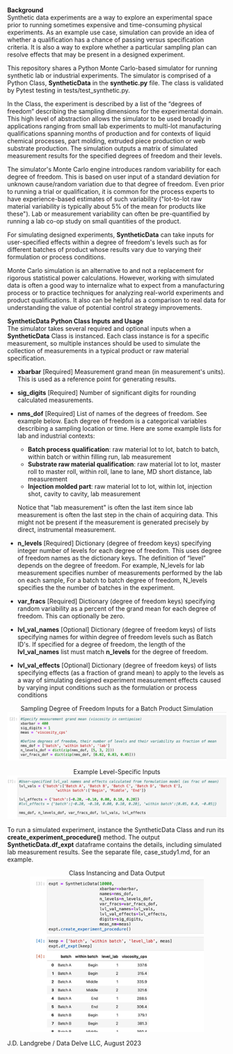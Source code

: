 **Background**</br>
Synthetic data experiments are a way to explore an experimental space prior to running sometimes expensive and time-consuming physical experiments. As an example use case, simulation can provide an idea of whether a qualification has a chance of passing versus specification criteria. It is also a way to explore whether a particular sampling plan can resolve effects that may be present in a designed experiment.

This repository shares a Python Monte Carlo-based simulator for running synthetic lab or industrial experiments. The simulator is comprised of a Python Class, **SyntheticData** in the **synthetic.py** file. The class is validated by Pytest testing in tests/test_synthetic.py. 

In the Class, the experiment is described by a list of the “degrees of freedom“ describing the sampling dimensions for the experimental domain. This high level of abstraction allows the simulator to be used broadly in applications ranging from small lab experiments to multi-lot manufacturing qualifications spanning months of production and for contexts of liquid chemical processes, part molding, extruded piece production or web substrate production. The simulation outputs a matrix of simulated measurement results for the specified degrees of freedom and their levels.

The simulator's Monte Carlo engine introduces random variability for each degree of freedom. This is based on user input of a standard deviation for unknown cause/random variation due to that degree of freedom. Even prior to running a trial or qualification, it is common for the process experts to have experience-based estimates of such variability ("lot-to-lot raw material variability is typically about 5% of the mean for products like these"). Lab or measurement variability can often be pre-quantified by running a lab co-op study on small quantities of the product.

For simulating designed experiments, **SyntheticData** can take inputs for user-specified effects within a degree of freedom's levels such as for different batches of product whose results vary due to varying their formulation or process conditions. 

Monte Carlo simulation is an alternative to and not a replacement for rigorous statistical power calculations. However, working with simulated data is often a good way to internalize what to expect from a manufacturing process or to practice techniques for analyzing real-world experiments and product qualifications. It also can be helpful as a comparison to real data for understanding the value of potential control strategy improvements.

**SyntheticData Python Class Inputs and Usage**</br>
The simulator takes several required and optional inputs when a **SyntheticData** Class is instanced. Each class instance is for a specific measurement, so multiple instances should be used to simulate the collection of measurements in a typical product or raw material specification.
* **xbarbar** [Required] Measurement grand mean (in measurement's units). This is used as a reference point for generating results.  
* **sig_digits** [Required] Number of significant digits for rounding calculated measurements.
* **nms_dof** [Required] List of names of the degrees of freedom. See example below. Each degree of freedom is a categorical variables describing a sampling location or time. Here are some example lists for lab and industrial contexts:
  * **Batch process qualification**: raw material lot to lot, batch to batch, within batch or within filling run, lab measurement 
  * **Substrate raw material qualification**: raw material lot to lot, master roll to master roll, within roll, lane to lane, MD short distance, lab measurement
  * **Injection molded part**: raw material lot to lot, within lot, injection shot, cavity to cavity, lab measurement 

  Notice that "lab measurement" is often the last item since lab measurement is often the last step in the chain of acquiring data. This might not be present if the measurement is generated precisely by direct, instrumental measurement.

* **n_levels** [Required] Dictionary (degree of freedom keys) specifying integer number of levels for each degree of freedom. This uses  degree of freedom names as the dictionary keys. The definition of “level” depends on the degree of freedom. For example, N_levels for lab measurement specifies number of measurements performed by the lab on each sample,  For a batch to batch degree of freedom, N_levels specifies the the number of batches in the experiment.
* **var_fracs** [Required] Dictionary (degree of freedom keys) specifying random variability as a percent of the grand mean for each degree of freedom. This can optionally be zero.
* **lvl_val_names** [Optional] Dictionary (degree of freedom keys) of lists specifying names for within degree of freedom levels such as Batch ID's. If specified for a degree of freedom, the length of the **lvl_val_names** list must match **n_levels** for the degree of freedom.
* **lvl_val_effects** [Optional] Dictionary (degree of freedom keys) of lists specifying effects (as a fraction of grand mean) to apply to the levels as a way of simulating designed experiment measurement effects caused by varying input conditions such as the formulation or process conditions

<p align="center">
  Sampling Degree of Freedom Inputs for a Batch Product Simulation</br>
  <img src=images/case_study1_1.png "Overall Inputs" width=600></br>
</p>
<p align="center">
  Example Level-Specific Inputs</br>
  <img src=images/case_study1_2.png "Level-specific Inputs" width=600></br>
</p>

To run a simulated experiment, instance the SyntheticData Class and run its **create_experiment_procedure()** method. The output **SyntheticData.df_expt** dataframe contains the details, including simulated lab measurement results. See the separate file, case_study1.md, for an example.

<p align="center">
  Class Instancing and Data Output</br>
  <img src=images/case_study1_3.png "Example Experiment and Output" width=400></br>
</p>


J.D. Landgrebe / Data Delve LLC, August 2023